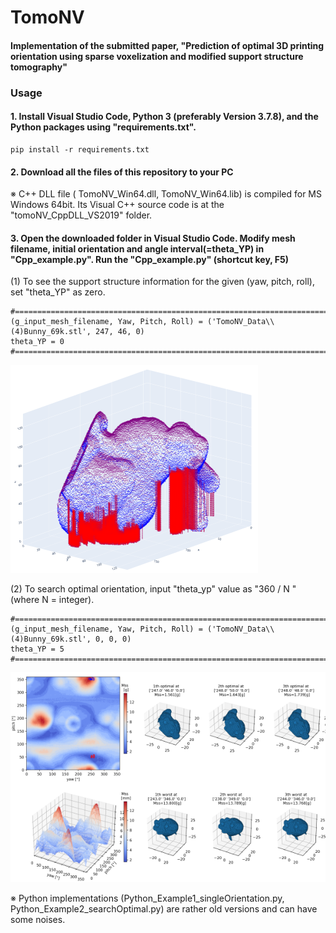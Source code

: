 # TomoNV
#### Implementation of the submitted paper, "Prediction of optimal 3D printing orientation using sparse voxelization and modified support structure tomography"

### Usage
#### 1. Install Visual Studio Code, Python 3 (preferably Version 3.7.8), and the Python packages using "requirements.txt".
```
pip install -r requirements.txt
```
#### 2. Download all the files of this repository to your PC

※ C++ DLL file ( TomoNV_Win64.dll, TomoNV_Win64.lib) is compiled for MS Windows 64bit. Its Visual C++ source code is at the "tomoNV_CppDLL_VS2019" folder.

#### 3. Open the downloaded folder in Visual Studio Code. Modify  mesh filename,  initial orientation and angle interval(=theta_YP) in "Cpp_example.py".  Run the "Cpp_example.py" (shortcut key, F5)

(1) To see the support structure information for the given (yaw, pitch, roll), set "theta_YP" as zero.
```
#=========================================================================================
(g_input_mesh_filename, Yaw, Pitch, Roll) = ('TomoNV_Data\\(4)Bunny_69k.stl', 247, 46, 0)
theta_YP = 0
#=========================================================================================
```
![TomoNV_logo](./img/tomoNV_single_orientation.png)

(2) To search optimal orientation, input "theta_yp" value as "360 / N " (where N = integer).
```
#=========================================================================================
(g_input_mesh_filename, Yaw, Pitch, Roll) = ('TomoNV_Data\\(4)Bunny_69k.stl', 0, 0, 0)
theta_YP = 5
#=========================================================================================
```
![TomoNV_logo](./img/tomoNV_optimal_search.png)

※ Python implementations (Python_Example1_singleOrientation.py, Python_Example2_searchOptimal.py) are rather old versions and can have some noises.




